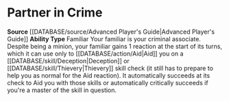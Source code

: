 ﻿---
ability_type: Familiar
id: '29'
name: Partner in Crime
rarity: Common
source: '[[DATABASE/source/Advanced Player''s Guide|Advanced Player''s Guide]]'
type: Familiar Ability

---
# Partner in Crime

**Source** [[DATABASE/source/Advanced Player's Guide|Advanced Player's Guide]] 
**Ability Type** Familiar
Your familiar is your criminal associate. Despite being a minion, your familiar gains 1 reaction at the start of its turns, which it can use only to [[DATABASE/action/Aid|Aid]] you on a [[DATABASE/skill/Deception|Deception]] or [[DATABASE/skill/Thievery|Thievery]] skill check (it still has to prepare to help you as normal for the Aid reaction). It automatically succeeds at its check to Aid you with those skills or automatically critically succeeds if you're a master of the skill in question.